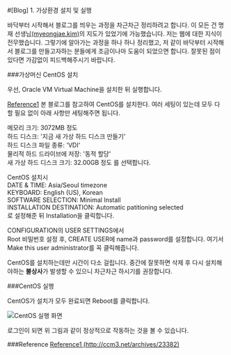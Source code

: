 #[Blog] 1. 가상환경 설치 및 실행

바닥부터 시작해서 블로그를 띄우는 과정을 차근차근 정리하려고 합니다.
이 모든 건  명재 선생님[(myeongjae.kim)](https://myeongjae.kim/)의 지도가 있었기에 가능했습니다. 저는 웹에 대한 지식이 전무했습니다. 그렇기에 알아가는 과정을 하나 하나 정리했고, 저 같이 바닥부터 시작해서 블로그를 만들고자하는 분들에게 조금이나마 도움이 되었으면 합니다. 잘못된 점이 있다면 가감없이 피드백해주시기 바랍니다.
<br>

###가상머신 CentOS 설치

우선, Oracle VM Virtual Machine을 설치한 뒤 실행합니다.

[Reference1](http://ccm3.net/archives/23382) 본 블로그를 참고하여 CentOS를 설치한다. 여러 세팅이 있는데 모두 다 할 필요 없이 아래 사항만 세팅해주면 됩니다.

메모리 크기: 3072MB 정도  
하드 디스크: '지금 새 가상 하드 디스크 만들기'  
하드 디스크 파일 종류: 'VDI'  
물리적 하드 드라이브에 저장: '동적 할당'  
새 가상 하드 디스크 크기: 32.00GB 정도 
를 선택합니다. 

CentOS 설치시  
DATE & TIME: Asia/Seoul timezone  
KEYBOARD: English (US), Korean  
SOFTWARE SELECTION: Minimal Install  
INSTALLATION DESTINATION: Automatic patitioning selected  
로 설정해준 뒤 Installation을 클릭합니다.

CONFIGURATION의 USER SETTINGS에서  
Root 비밀번호 설정 후, CREATE USER에 name과 password를 설정합니다. 여기서 Make this user administrator를 꼭 클릭해줍니다.

CentOS를 설치하는데만 시간이 다소 걸립니다. 중간에 잘못하면 삭제 후 다시 설치해야하는 **불상사**가 발생할 수 있으니 차근차근 하시기를 권장합니다.
<br>

###CentOS 실행

CentOS가 설치가 모두 완료되면 Reboot를 클릭합니다.   

![CentOS 실행 화면](https://cdn.bkshin.com/devRecord/1_1.PNG)

로그인이 되면 위 그림과 같이 정상적으로 작동하는 것을 볼 수 있습니다.
<br>

###Reference
[Reference1 (http://ccm3.net/archives/23382)](http://ccm3.net/archives/23382)
